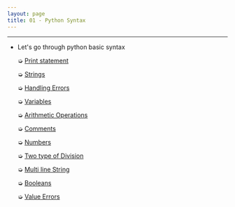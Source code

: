 ```yaml
---
layout: page
title: 01 - Python Syntax
---
```

***

- Let's go through python basic syntax

  ➭ [Print statement](https://g-kutty.github.io/py-tour/lessons/01/introduction/print_statement)

  ➭ [Strings](https://g-kutty.github.io/py-tour/lessons/01/introduction/string)

  ➭ [Handling Errors](https://g-kutty.github.io/py-tour/lessons/01/introduction/error_handling)

  ➭ [Variables](https://g-kutty.github.io/py-tour/lessons/01/introduction/variable)

  ➭ [Arithmetic Operations](https://g-kutty.github.io/py-tour/lessons/01/introduction/arithmetic)

  ➭ [Comments](https://g-kutty.github.io/py-tour/lessons/01/introduction/comment)

  ➭ [Numbers](https://g-kutty.github.io/py-tour/lessons/01/introduction/number)

  ➭ [Two type of Division](https://g-kutty.github.io/py-tour/lessons/01/introduction/types_of_division)

  ➭ [Multi line String](https://g-kutty.github.io/py-tour/lessons/01/introduction/multi_line_string)

  ➭ [Booleans](https://g-kutty.github.io/py-tour/lessons/01/introduction/boolean)

  ➭ [Value Errors](https://g-kutty.github.io/py-tour/lessons/01/introduction/value_error)